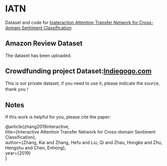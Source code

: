 # IATN
Dataset and code for [Inateraction Attention Transfer Network for Cross-domain Sentiment Classification](http://staff.ustc.edu.cn/~cheneh/paper_pdf/2019/Kai-Zhang-AAAI.pdf)

## Amazon Review Dataset
The dataset has been uploaded.

## Crowdfunding project Dataset:[Indiegogo.com](https://www.indiegogo.com/)
This is our private dataset, if you need to use it, please indicate the source, thank you！

## Notes
If this work is helpful for you, please cite the paper:

@article{zhang2019interactive,\
  title={Interactive Attention Transfer Network for Cross-domain Sentiment Classification},\
  author={Zhang, Kai and Zhang, Hefu and Liu, Qi and Zhao, Hongke and Zhu, Hengshu and Chen, Enhong},\
  year={2019}\
}
